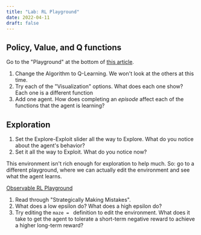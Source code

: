 ```yaml
---
title: "Lab: RL Playground"
date: 2022-04-11
draft: false
---
```


## Policy, Value, and Q functions

Go to the "Playground" at the bottom of [this article](https://distill.pub/2019/paths-perspective-on-value-learning/).

1. Change the Algorithm to Q-Learning. We won't look at the others at this time.
2. Try each of the "Visualization" options. What does each one show? Each one is a different function
3. Add one agent. How does completing an *episode* affect each of the functions that the agent is learning?

## Exploration

1. Set the Explore-Exploit slider all the way to Explore. What do you notice about the agent's behavior?
2. Set it all the way to Exploit. What do you notice now?

This environment isn't rich enough for exploration to help much. So: go to a different playground, where we can actually edit the environment and see what the agent learns.

[Observable RL Playground](https://observablehq.com/@kcarnold/q-table-reinforcement-learning)

1. Read through "Strategically Making Mistakes".
2. What does a low epsilon do? What does a high epsilon do?
3. Try editing the `maze = ` definition to edit the environment. What does it take to get the agent to tolerate a short-term negative reward to achieve a higher long-term reward?
